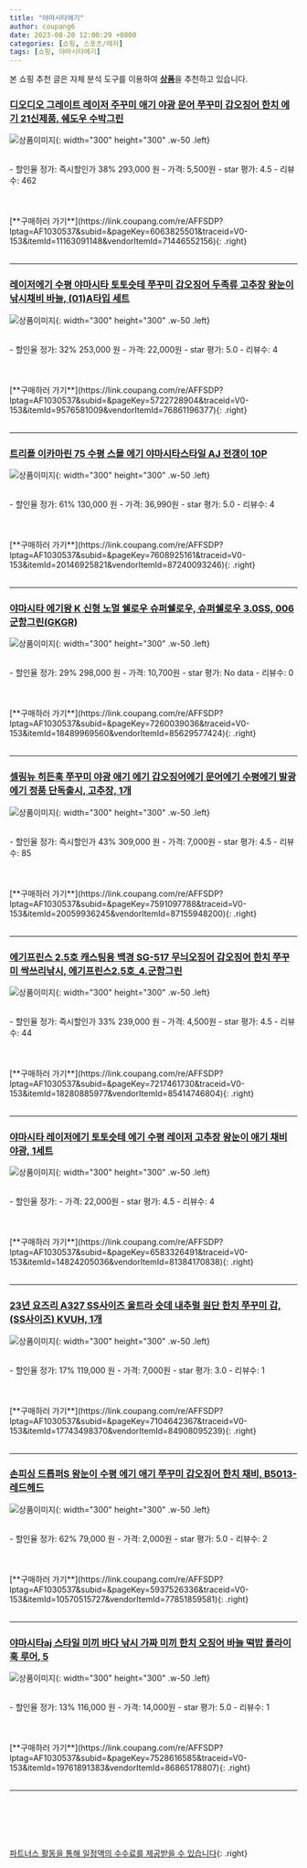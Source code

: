 ```yaml
---
title: "야마시타에기"
author: coupang6
date: 2023-08-20 12:00:29 +0800
categories: [쇼핑, 스포츠/레저]
tags: [쇼핑, 야마시타에기]
---
```


본 쇼핑 추천 글은 자체 분석 도구를 이용하여 [**상품**](https://link.coupang.com/a/bao1ui)을 추천하고 있습니다.

### [디오디오 그레이트 레이저 주꾸미 애기 야광 문어 쭈꾸미 갑오징어 한치 에기 21신제품, 쉐도우 수박그린](https://link.coupang.com/re/AFFSDP?lptag=AF1030537&subid=&pageKey=6063825501&traceid=V0-153&itemId=11163091148&vendorItemId=71446552156)

![상품이미지](https://thumbnail7.coupangcdn.com/thumbnails/remote/230x230ex/image/vendor_inventory/5b7c/6bd97c4debf293b793ea5a835936703a95f355dea38bfea220c835ea511f.jpg){: width="300" height="300" .w-50 .left}


<br>
- 할인율 정가: 즉시할인가 38%  293,000   원
- 가격: 5,500원
- star 평가: 4.5
- 리뷰수: 462
<br>
<br>
<br>
<br>
[**구매하러 가기**](https://link.coupang.com/re/AFFSDP?lptag=AF1030537&subid=&pageKey=6063825501&traceid=V0-153&itemId=11163091148&vendorItemId=71446552156){: .right}
<br>
<br>

---

### [레이저에기 수평 야마시타 토토슷테 쭈꾸미 갑오징어 두족류 고추장 왕눈이 낚시채비 바늘, (01)A타입 세트](https://link.coupang.com/re/AFFSDP?lptag=AF1030537&subid=&pageKey=5722728904&traceid=V0-153&itemId=9576581009&vendorItemId=76861196377)

![상품이미지](https://thumbnail6.coupangcdn.com/thumbnails/remote/230x230ex/image/vendor_inventory/2ccc/121ca845e943ac96f3587d9f356fe99e09ab38cdf67cae7c3076461668ec.jpg){: width="300" height="300" .w-50 .left}


<br>
- 할인율 정가: 32%  253,000   원
- 가격: 22,000원
- star 평가: 5.0
- 리뷰수: 4
<br>
<br>
<br>
<br>
[**구매하러 가기**](https://link.coupang.com/re/AFFSDP?lptag=AF1030537&subid=&pageKey=5722728904&traceid=V0-153&itemId=9576581009&vendorItemId=76861196377){: .right}
<br>
<br>

---

### [트리플 이카마린 75 수평 스몰 에기 야마시타스타일 AJ 전갱이 10P](https://link.coupang.com/re/AFFSDP?lptag=AF1030537&subid=&pageKey=7608925161&traceid=V0-153&itemId=20146925821&vendorItemId=87240093246)

![상품이미지](https://thumbnail8.coupangcdn.com/thumbnails/remote/230x230ex/image/vendor_inventory/fc8c/ed6462c39dc287f39caa59842ce4a3bf6479e4655e3ebf15410c7b823ff6.jpg){: width="300" height="300" .w-50 .left}


<br>
- 할인율 정가: 61%  130,000   원
- 가격: 36,990원
- star 평가: 5.0
- 리뷰수: 4
<br>
<br>
<br>
<br>
[**구매하러 가기**](https://link.coupang.com/re/AFFSDP?lptag=AF1030537&subid=&pageKey=7608925161&traceid=V0-153&itemId=20146925821&vendorItemId=87240093246){: .right}
<br>
<br>

---

### [야마시타 에기왕 K 신형 노멀 쉘로우 슈퍼쉘로우, 슈퍼쉘로우 3.0SS, 006 군함그린(GKGR)](https://link.coupang.com/re/AFFSDP?lptag=AF1030537&subid=&pageKey=7260039036&traceid=V0-153&itemId=18489969560&vendorItemId=85629577424)

![상품이미지](https://thumbnail8.coupangcdn.com/thumbnails/remote/230x230ex/image/vendor_inventory/be30/1b559c41873bc07d03df7076b68aae7d839a5d261d9c17fb808fec361e6c.jpg){: width="300" height="300" .w-50 .left}


<br>
- 할인율 정가: 29%  298,000   원
- 가격: 10,700원
- star 평가: No data
- 리뷰수: 0
<br>
<br>
<br>
<br>
[**구매하러 가기**](https://link.coupang.com/re/AFFSDP?lptag=AF1030537&subid=&pageKey=7260039036&traceid=V0-153&itemId=18489969560&vendorItemId=85629577424){: .right}
<br>
<br>

---

### [셀링뉴 히든훅 쭈꾸미 야광 애기 에기 갑오징어에기 문어에기 수평에기 발광에기 정품 단독출시, 고추장, 1개](https://link.coupang.com/re/AFFSDP?lptag=AF1030537&subid=&pageKey=7591097788&traceid=V0-153&itemId=20059936245&vendorItemId=87155948200)

![상품이미지](https://thumbnail8.coupangcdn.com/thumbnails/remote/230x230ex/image/vendor_inventory/e093/68eb0bfb003db3a32e7f49cf2ee1df744bdb89c78de98771ef9915bf088d.jpg){: width="300" height="300" .w-50 .left}


<br>
- 할인율 정가: 즉시할인가 43%  309,000   원
- 가격: 7,000원
- star 평가: 4.5
- 리뷰수: 85
<br>
<br>
<br>
<br>
[**구매하러 가기**](https://link.coupang.com/re/AFFSDP?lptag=AF1030537&subid=&pageKey=7591097788&traceid=V0-153&itemId=20059936245&vendorItemId=87155948200){: .right}
<br>
<br>

---

### [에기프린스 2.5호 캐스팅용 백경 SG-517 무늬오징어 갑오징어 한치 쭈꾸미 싹쓰리낚시, 에기프린스2.5호_4.군함그린](https://link.coupang.com/re/AFFSDP?lptag=AF1030537&subid=&pageKey=7217461730&traceid=V0-153&itemId=18280885977&vendorItemId=85414746804)

![상품이미지](https://thumbnail7.coupangcdn.com/thumbnails/remote/230x230ex/image/vendor_inventory/66c7/0f8d51a7430fc8b13dad30864058fdf353b10ef20474cd27a3c5987ac56e.jpg){: width="300" height="300" .w-50 .left}


<br>
- 할인율 정가: 즉시할인가 33%  239,000   원
- 가격: 4,500원
- star 평가: 4.5
- 리뷰수: 44
<br>
<br>
<br>
<br>
[**구매하러 가기**](https://link.coupang.com/re/AFFSDP?lptag=AF1030537&subid=&pageKey=7217461730&traceid=V0-153&itemId=18280885977&vendorItemId=85414746804){: .right}
<br>
<br>

---

### [야마시타 레이저에기 토토슷테 에기 수평 레이저 고추장 왕눈이 애기 채비 야광, 1세트](https://link.coupang.com/re/AFFSDP?lptag=AF1030537&subid=&pageKey=6583326491&traceid=V0-153&itemId=14824205036&vendorItemId=81384170838)

![상품이미지](https://thumbnail6.coupangcdn.com/thumbnails/remote/230x230ex/image/vendor_inventory/ea8c/ba6ea802bc9bb505f4636d34e5cce0ba236eafba1a0be7a3ccd16654fb70.jpg){: width="300" height="300" .w-50 .left}


<br>
- 할인율 정가: 
- 가격: 22,000원
- star 평가: 4.5
- 리뷰수: 4
<br>
<br>
<br>
<br>
[**구매하러 가기**](https://link.coupang.com/re/AFFSDP?lptag=AF1030537&subid=&pageKey=6583326491&traceid=V0-153&itemId=14824205036&vendorItemId=81384170838){: .right}
<br>
<br>

---

### [23년 요즈리 A327 SS사이즈 울트라 슷데 내추럴 원단 한치 쭈꾸미 갑, (SS사이즈) KVUH, 1개](https://link.coupang.com/re/AFFSDP?lptag=AF1030537&subid=&pageKey=7104642367&traceid=V0-153&itemId=17743498370&vendorItemId=84908095239)

![상품이미지](https://thumbnail7.coupangcdn.com/thumbnails/remote/230x230ex/image/vendor_inventory/bfbe/76d896cfb3698b37529ccf3d6aee342be0001d906280281072f4032aae95.jpg){: width="300" height="300" .w-50 .left}


<br>
- 할인율 정가: 17%  119,000   원
- 가격: 7,000원
- star 평가: 3.0
- 리뷰수: 1
<br>
<br>
<br>
<br>
[**구매하러 가기**](https://link.coupang.com/re/AFFSDP?lptag=AF1030537&subid=&pageKey=7104642367&traceid=V0-153&itemId=17743498370&vendorItemId=84908095239){: .right}
<br>
<br>

---

### [손피싱 드롭퍼S 왕눈이 수평 에기 애기 쭈꾸미 갑오징어 한치 채비, B5013-레드헤드](https://link.coupang.com/re/AFFSDP?lptag=AF1030537&subid=&pageKey=5937526336&traceid=V0-153&itemId=10570515727&vendorItemId=77851859581)

![상품이미지](https://thumbnail8.coupangcdn.com/thumbnails/remote/230x230ex/image/vendor_inventory/614d/42289a898449762e451fae38aa3f18041012b0aae338a208a1351db1385b.jpg){: width="300" height="300" .w-50 .left}


<br>
- 할인율 정가: 62%  79,000   원
- 가격: 2,000원
- star 평가: 5.0
- 리뷰수: 2
<br>
<br>
<br>
<br>
[**구매하러 가기**](https://link.coupang.com/re/AFFSDP?lptag=AF1030537&subid=&pageKey=5937526336&traceid=V0-153&itemId=10570515727&vendorItemId=77851859581){: .right}
<br>
<br>

---

### [야마시타aj 스타일 미끼 바다 낚시 가짜 미끼 한치 오징어 바늘 떡밥 플라이훅 루어, 5](https://link.coupang.com/re/AFFSDP?lptag=AF1030537&subid=&pageKey=7528616585&traceid=V0-153&itemId=19761891383&vendorItemId=86865178807)

![상품이미지](https://thumbnail7.coupangcdn.com/thumbnails/remote/230x230ex/image/vendor_inventory/7a97/078d13649b0b450104ec593c62af7382a403565335039e6b9c5a90c6269d.png){: width="300" height="300" .w-50 .left}


<br>
- 할인율 정가: 13%  116,000   원
- 가격: 14,000원
- star 평가: 5.0
- 리뷰수: 1
<br>
<br>
<br>
<br>
[**구매하러 가기**](https://link.coupang.com/re/AFFSDP?lptag=AF1030537&subid=&pageKey=7528616585&traceid=V0-153&itemId=19761891383&vendorItemId=86865178807){: .right}
<br>
<br>

---
<br><br><br><br><br> [파트너스 활동을 통해 일정액의 수수료를 제공받을 수 있습니다](https://link.coupang.com/a/bao1ui){: .right}